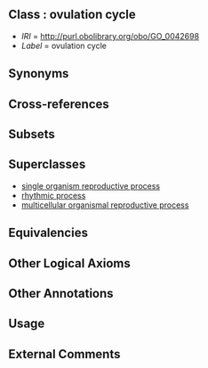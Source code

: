 
## Class : ovulation cycle

 * *IRI* = http://purl.obolibrary.org/obo/GO_0042698
 * *Label* = ovulation cycle

## Synonyms


## Cross-references


## Subsets


## Superclasses

 * [single organism reproductive process](../../GO/02/GO_0044702.md)
 * [rhythmic process](../../GO/11/GO_0048511.md)
 * [multicellular organismal reproductive process](../../GO/09/GO_0048609.md)

## Equivalencies


## Other Logical Axioms


## Other Annotations


## Usage


## External Comments

